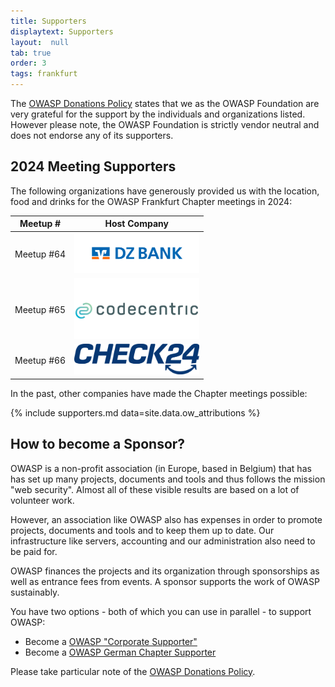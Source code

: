 ```yaml
---
title: Supporters
displaytext: Supporters
layout:  null
tab: true
order: 3
tags: frankfurt
---
```

The [OWASP Donations Policy](https://owasp.org/www-policy/operational/donations) states that we as the OWASP Foundation are very grateful for the support by the individuals and organizations listed. However please note, the OWASP Foundation is strictly vendor neutral and does not endorse any of its supporters.

## 2024 Meeting Supporters

The following organizations have generously provided us with the location, food and drinks for the OWASP Frankfurt Chapter meetings in 2024:

| Meetup #        | Host Company                                 |
|-----------------|----------------------------------------------|
| Meetup #64      | [<img src="./assets/DZBANK_Logo_oC_pos_RGB.png" alt="DZ Bank" style="width:200px; height:auto;">](https://www.dzbank.de/)      |
| Meetup #65      | [<img src="./assets/codecentric.png" alt="codecentric AG" style="width:200px; height:auto;">](https://www.codecentric.de/) |
| Meetup #66      | [<img src="./assets/Logo_CHECK24.png" alt="Check24" style="width:200px; height:auto;">](https://www.check24.de/)     |

In the past, other companies have made the Chapter meetings possible:

{% include supporters.md data=site.data.ow_attributions %}


## How to become a Sponsor?

OWASP is a non-profit association (in Europe, based in Belgium) that has has set up many projects, documents and tools and thus follows the mission "web security". Almost all of these visible results are based on a lot of volunteer work.

However, an association like OWASP also has expenses in order to promote projects, documents and tools and to keep them up to date. Our infrastructure like servers, accounting and our administration also need to be paid for.

OWASP finances the projects and its organization through sponsorships as well as entrance fees from events. A sponsor supports the work of OWASP sustainably.

You have two options - both of which you can use in parallel - to support OWASP:

* Become a [OWASP "Corporate Supporter"](https://owasp.org/supporters/)
* Become a [OWASP German Chapter Supporter](https://owasp.org/donate/?reponame=www-chapter-germany&title=OWASP+Germany)

Please take particular note of the [OWASP Donations Policy](https://owasp.org/www-policy/operational/donations).
